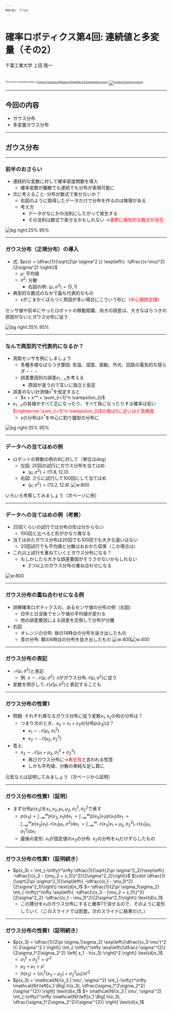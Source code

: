 ```yaml
---
marp: true
---
```


<!-- footer: 確率ロボティクス第4回（その2） -->

# 確率ロボティクス第4回: 連続値と多変量（その2）

千葉工業大学 上田 隆一

<br />

<p style="font-size:50%">
This work is licensed under a <a rel="license" href="http://creativecommons.org/licenses/by-sa/4.0/">Creative Commons Attribution-ShareAlike 4.0 International License</a>.
<a rel="license" href="http://creativecommons.org/licenses/by-sa/4.0/">
<img alt="Creative Commons License" style="border-width:0" src="https://i.creativecommons.org/l/by-sa/4.0/88x31.png" /></a>
</p>

---

<!-- paginate: true -->

## 今回の内容

- ガウス分布
- 多変量ガウス分布

--- 

## ガウス分布

--- 

### 前半のおさらい

- 連続的な変数に対して確率密度関数を導入
    - 確率変数が離散でも連続でも分布が表現可能に
- 次に考えること: 分布が数式で表せないか？
    - 右図のように取得したデータだけで分布を作るのは無理がある
    - 考え方
        - データがなにかの法則にしたがって発生する
        - その法則は数式で表せるかもしれない
        $\rightarrow$<span style="color:red">実際に典型的な数式が存在</span>

![bg right:25% 95%](./figs/theta_hist.png)

--- 

### ガウス分布（正規分布）の導入

- 式: $p(x) = \dfrac{1}{\sqrt{2\pi \sigma^2 }} \exp\left\{ -\dfrac{(x-\mu)^2}{2\sigma^2} \right\}$
    - $\mu$: 平均値
    - $\sigma^2$: 分散
        - 右図の例: $(\mu, \sigma^2) = (5, 1)$
- 典型的な数式のなかで最も代表的なもの
    - $x$がこまかくばらつく原因が多い場合にこういう形に（<span style="color:red">中心極限定理</span>）

センサ値や前半にやったロボットの移動距離、向きの誤差は、大きなばらつきの原因がないとガウス分布に従う

![bg right:35% 95%](./figs/gauss.png)

--- 

### なんで典型的で代表的になるか？

- 測距センサを例にしましょう
    - 多種多様なばらつき要因: 気温、湿度、振動、外光、回路の電気的な揺らぎ・・・
    - 誤差要因別の誤差$\varepsilon_{1:n}$を考える
        - 原因が違うので互いに独立と仮定
- 誤差のない計測値$x^*$を仮定すると
    - $x = x^* + \sum_{i=1}^n \varepsilon_{i}$
- $\varepsilon_{1:n}$の各値がすべて正になったり、すべて負になったりする確率は低い
<span style="color:red">$\rightarrow \sum_{i=1}^n \varepsilon_{i}$の値は$0$に近いほど高頻度</span>
    - $x$の分布は$x^*$を中心に釣り鐘型の分布に

![bg right:35% 95%](./figs/gauss.png)

--- 

### データへの当てはめの例

- ロボットの移動の例の$\theta$に対して（単位はdeg）
    - 左図: 20回の試行にガウス分布を当てはめ
        - $(\mu, \sigma^2) = (11.8, 12.0)$
    - 右図: さらに試行して100回にして当てはめ
        - $(\mu, \sigma^2) = (13.2, 12.8)$
![w:800](./figs/theta100_gauss.png)

いろいろ考察してみましょう（次ページに例）


--- 

### データへの当てはめの例（考察）

- 20回くらいの試行では分布の形は分からない
    - 100回と比べると形がかなり異なる
- 当てはめたガウス分布は20回でも100回でも大きな違いはない
    - 20回試行でも平均値と分散はおおかた収束（この場合は）
- これ以上試行を重ねていくとガウス分布になる？
    - もしかしたら大きな誤差要因がそうさせないかもしれない
        - 2つ以上のガウス分布の重ね合わせになる

![w:800](./figs/theta100_gauss.png)


--- 

### ガウス分布の重ね合わせになる例

- 詳解確率ロボティクスの、あるセンサ値の分布の例（左図）
    - 日中と日没後でセンサ値の平均値が変わる
    - 他の誤差要因による誤差を圧倒して分布が分離
- 右図
    - オレンジの分布: 昼の14時台の分布を抜き出したもの
    - 青の分布: 朝の6時台の分布を抜き出したもの
![w:400](./figs/sensor_histgram_600.png)![w:400](./figs/sensor600_6h_14h.png)

--- 

### ガウス分布の表記

- $\mathcal{N}(\mu, \sigma^2)$と表記
    - 例: $x \sim \mathcal{N}(\mu, \sigma^2)$: $x$がガウス分布$\mathcal{N}(\mu, \sigma^2)$に従う
- 変数を明示して$\mathcal{N}(x | \mu, \sigma^2)$と表記することも

--- 

### ガウス分布の性質1

- 問題: それぞれ異なるガウス分布に従う変数$x_1, x_2$の和の分布は？
    - つまり次のとき、$x_3 = x_1 + x_2$の分布$p(x_3)$は？
        - $x_1 \sim \mathcal{N}(\mu_1, \sigma^2_1)$
        - $x_2 \sim \mathcal{N}(\mu_2, \sigma^2_2)$
- 答え:
    * $x_3 \sim \mathcal{N}(\mu_1 + \mu_2, \sigma^2_1 + \sigma^2_2)$
        - 再びガウス分布に$\rightarrow$<span style="color:red">再生性</span>と言われる性質
        - しかも平均値、分散の単純な足し算に

元気な人は証明してみましょう（次ページから証明）

--- 

### ガウス分布の性質1（証明）

- まず分布$p(x_3)$を$x_1, x_2, \mu_1, \mu_2, \sigma^2_1, \sigma^2_2$で表す
    - $p(x_3) = \int_{-\infty}^\infty p(x_3, x_1)\text{d}x_1$
    $= \int_{-\infty}^\infty p(x_3 | x_1)p(x_1)\text{d}x_1$
    $= \int_{-\infty}^\infty p(x_3 | x_1)\mathcal{N}(x_1| \mu_1, \sigma^2)\text{d}x_1$
    $= \int_{-\infty}^\infty \mathcal{N}(x_3|x_1 + \mu_2, \sigma^2_2)\mathcal{N}(x_1| \mu_1, \sigma^2_1)\text{d}x_1$
    - 最後の変形: $x_1$が固定値の$x_3$の分布: $x_2$の分布を$x_1$だけずらしたもの

--- 

### ガウス分布の性質1（証明続き）

	
- $p(x_3) = \int_{-\infty}^\infty \dfrac{1}{\sqrt{2\pi \sigma^2_2}}\exp\left\{ -\dfrac{\{x_3 - (\mu_2 + x_1)\}^2}{2\sigma^2_2}\right\}$
$\cdot \dfrac{1}{\sqrt{2\pi \sigma^2_1}}\exp\left\{ -\dfrac{(x_1 - \mu_1)^2}{2\sigma^2_1}\right\} \text{d}x_1$
$= \dfrac{1}{2\pi \sigma_1\sigma_2} \int_{-\infty}^\infty \exp\left\{ -\dfrac{\{x_3 - (\mu_2 + x_1)\}^2}{2\sigma^2_2} -\dfrac{(x_1 - \mu_1)^2}{2\sigma^2_1}\right\} \text{d}x_1$
    - この積分を$x_1$のガウス分布にすると確率$1$で消せるので、そのように変形していく（このスライドでは割愛。次のスライドに結果だけ。）

--- 

### ガウス分布の性質1（証明続き）

- $p(x_3) = 
\dfrac{1}{2\pi \sigma_1\sigma_2}
	 \exp\left\{\dfrac{(x_3-\mu')^2 }{-2\sigma'^2 } \right\} 
	\int_{-\infty}^\infty \exp\left\{\dfrac{-\sigma'^{2}}{2\sigma_1^2\sigma_2^2} \left[ x_1 - h(x_3)  \right]^2 \right\}
	 \text{d}x_1$
	- $\sigma_1^2 + \sigma_2^2 = \sigma'^{2}$
	- $\mu_2 + \mu_1 = \mu'$
	- $h(x_3) = \{ \sigma_1^2 (x_3 - \mu_2) + \sigma_2^2\mu_1 \}/\sigma'^2$
- $p(x_3) =
	 \mathcal{N}(x_3 | \mu', \sigma'^2)
	\int_{-\infty}^\infty 
	\mathcal{N}\left[x_1 \Big| h(x_3), \dfrac{\sigma_1^2\sigma_2^2}{\sigma'^{2}} \right]
	\text{d}x_1$
$=
	\mathcal{N}(x_3 | \mu', \sigma'^2)
	\int_{-\infty}^\infty 
	\mathcal{N}\left[x_1 \Big| h(x_3), \dfrac{\sigma_1^2\sigma_2^2}{\sigma'^{2}} \right]
	\text{d}x_1$
